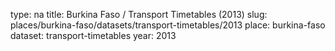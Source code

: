 type: na
title: Burkina Faso / Transport Timetables (2013)
slug: places/burkina-faso/datasets/transport-timetables/2013
place: burkina-faso
dataset: transport-timetables
year: 2013

